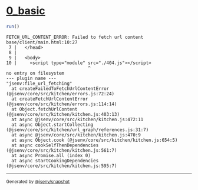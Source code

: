 # [0_basic](../../script_module_not_found_build.test.mjs#L22)

```js
run()
```

```console
FETCH_URL_CONTENT_ERROR: Failed to fetch url content
base/client/main.html:10:27
 7 |   </head>
 8 | 
 9 |   <body>
10 |     <script type="module" src="./404.js"></script>
                               ^
no entry on filesystem
--- plugin name ---
"jsenv:file_url_fetching"
  at createFailedToFetchUrlContentError (@jsenv/core/src/kitchen/errors.js:72:24)
  at createFetchUrlContentError (@jsenv/core/src/kitchen/errors.js:114:14)
  at Object.fetchUrlContent (@jsenv/core/src/kitchen/kitchen.js:403:13)
  at async @jsenv/core/src/kitchen/kitchen.js:472:11
  at async Object.startCollecting (@jsenv/core/src/kitchen/url_graph/references.js:31:7)
  at async @jsenv/core/src/kitchen/kitchen.js:470:9
  at async Object.cook (@jsenv/core/src/kitchen/kitchen.js:654:5)
  at async cookSelfThenDependencies (@jsenv/core/src/kitchen/kitchen.js:561:7)
  at async Promise.all (index 0)
  at async startCookingDependencies (@jsenv/core/src/kitchen/kitchen.js:595:7)
```

---

<sub>
  Generated by <a href="https://github.com/jsenv/core/tree/main/packages/independent/snapshot">@jsenv/snapshot</a>
</sub>
